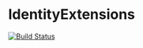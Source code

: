 # IdentityExtensions
[![Build Status](https://travis-ci.org/FWest98/IdentityExtensions.svg?branch=develop)](https://travis-ci.org/FWest98/IdentityExtensions)
